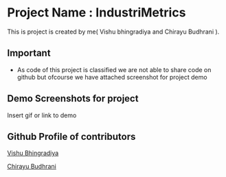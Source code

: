 
# Project Name : IndustriMetrics

This is  project is created by me( Vishu bhingradiya and Chirayu Budhrani ).




## Important

 - As code of this project is classified we are not able to share code on github but ofcourse we have attached screenshot for project demo

## Demo Screenshots for project

Insert gif or link to demo


## Github Profile of contributors

[Vishu Bhingradiya](https://github.com/Vishuvishu/)

[Chirayu Budhrani]()


